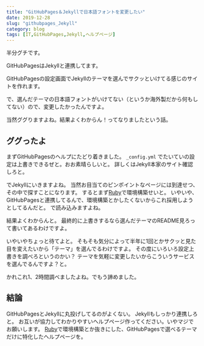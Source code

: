 ```yaml
---
title: "GitHubPages＆Jekyllで日本語フォントを変更したい"
date: 2019-12-28
slug: "githubpages_Jekyll"
category: blog
tags: [IT,GitHubPages,Jekyll,ヘルプページ]
---
```

<p>半分グチです。</p>

<p>GitHubPagesはJekyllと連携してます。</p>

<p>GitHubPagesの設定画面でJekyllのテーマを選んでサクッといけてる感じのサイトを作れます。</p>

<p>で、選んだテーマの日本語フォントがいけてない（というか海外製だから何もしてない）ので、変更したかったんですよ。</p>

<p>当然ググりますよね。結果よくわからん！ってなりましたという話。</p>

<h2>ググったよ</h2>

<p>まずGitHubPagesのヘルプにたどり着きました。
<code>_config.yml</code> でたいていの設定は上書きできるぜと。おお素晴らしいと。
詳しくはJekyll本家のサイト確認しろと。</p>

<p>でJekyllにいきますよね。
当然お目当てのピンポイントなページには到達せつ、その中で探すことになります。
するとまず<a class="keyword" href="http://d.hatena.ne.jp/keyword/Ruby">Ruby</a>で環境構築せいと。
いやいや、GitHubPagesと連携してるんで、環境構築とかしたくないからこれ採用しようとしてるんだと。
で読み込みますよね。</p>

<p>結果よくわからんと。
最終的に上書きするなら選んだテーマのREADME見ろって書いてあるわけですよ。</p>

<p>いやいやちょっと待てよと。
そもそも気分によって半年に1回とかサクッと見た目を変えたいから「テーマ」を選んでるわけですよ。
その度にいろいろ設定上書きを調べろというのかい？
テーマを気軽に変更したいからこういうサービスを選んでるんですよ？と。</p>

<p>かれこれ1、2時間調べましたよね。でもう諦めました。</p>

<h2>結論</h2>

<p>GitHubPagesとJekyllに丸投げしてるのがよくない。
Jekyllもしっかり連携しろと。
お互いが協力してわかりやすいヘルプページ作ってください。いやマジでお願いします。
<a class="keyword" href="http://d.hatena.ne.jp/keyword/Ruby">Ruby</a>で環境構築とか抜きにした、GitHubPagesで選べるテーマだけに特化したヘルプページを。</p>

